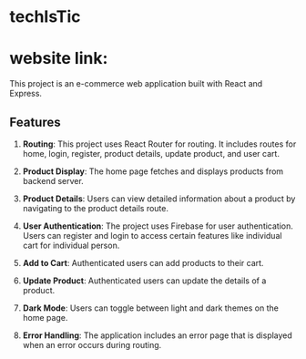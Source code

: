 # techIsTic
# website link:

This project is an e-commerce web application built with React and Express.

## Features

1. **Routing**: This project uses React Router for routing. It includes routes for home, login, register, product details, update product, and user cart.

2. **Product Display**: The home page fetches and displays products from backend server.
3. **Product Details**: Users can view detailed information about a product by navigating to the product details route.
4. **User Authentication**: The project uses Firebase for user authentication. Users can register and login to access certain features like individual cart for individual person.

5. **Add to Cart**: Authenticated users can add products to their cart.

6. **Update Product**: Authenticated users can update the details of a product.

7. **Dark Mode**: Users can toggle between light and dark themes on the home page.
8. **Error Handling**: The application includes an error page that is displayed when an error occurs during routing.